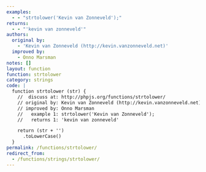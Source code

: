 ```yaml
---
examples:
  - - "strtolower('Kevin van Zonneveld');"
returns:
  - - "'kevin van zonneveld'"
authors:
  original by:
    - 'Kevin van Zonneveld (http://kevin.vanzonneveld.net)'
  improved by:
    - Onno Marsman
notes: []
layout: function
function: strtolower
category: strings
code: |
  function strtolower (str) {
    //  discuss at: http://phpjs.org/functions/strtolower/
    // original by: Kevin van Zonneveld (http://kevin.vanzonneveld.net)
    // improved by: Onno Marsman
    //   example 1: strtolower('Kevin van Zonneveld');
    //   returns 1: 'kevin van zonneveld'

    return (str + '')
      .toLowerCase()
  }
permalink: /functions/strtolower/
redirect_from:
  - /functions/strings/strtolower/
---
```


<!-- WARNING! This file is auto generated by `npm run web:inject`, do not edit by hand -->
